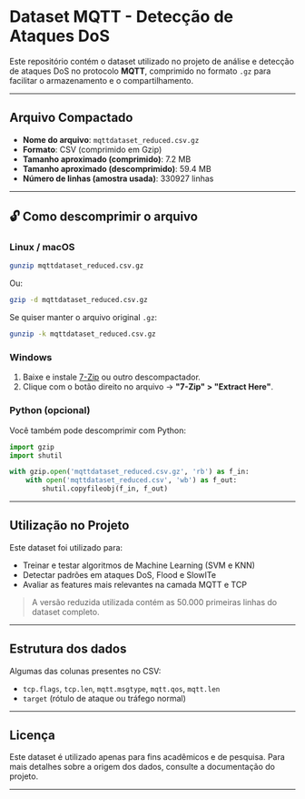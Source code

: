 # Dataset MQTT - Detecção de Ataques DoS

Este repositório contém o dataset utilizado no projeto de análise e detecção de ataques DoS no protocolo **MQTT**, comprimido no formato `.gz` para facilitar o armazenamento e o compartilhamento.

---

## Arquivo Compactado

* **Nome do arquivo**: `mqttdataset_reduced.csv.gz`
* **Formato**: CSV (comprimido em Gzip)
* **Tamanho aproximado (comprimido)**: 7.2 MB
* **Tamanho aproximado (descomprimido)**: 59.4 MB
* **Número de linhas (amostra usada)**: 330927 linhas

---

## 🔓 Como descomprimir o arquivo

### Linux / macOS

```bash
gunzip mqttdataset_reduced.csv.gz
```

Ou:

```bash
gzip -d mqttdataset_reduced.csv.gz
```

Se quiser manter o arquivo original `.gz`:

```bash
gunzip -k mqttdataset_reduced.csv.gz
```

### Windows

1. Baixe e instale [7-Zip](https://www.7-zip.org/) ou outro descompactador.
2. Clique com o botão direito no arquivo → **"7-Zip" > "Extract Here"**.

### Python (opcional)

Você também pode descomprimir com Python:

```python
import gzip
import shutil

with gzip.open('mqttdataset_reduced.csv.gz', 'rb') as f_in:
    with open('mqttdataset_reduced.csv', 'wb') as f_out:
        shutil.copyfileobj(f_in, f_out)
```

---

## Utilização no Projeto

Este dataset foi utilizado para:

* Treinar e testar algoritmos de Machine Learning (SVM e KNN)
* Detectar padrões em ataques DoS, Flood e SlowITe
* Avaliar as features mais relevantes na camada MQTT e TCP

> A versão reduzida utilizada contém as 50.000 primeiras linhas do dataset completo.

---

## Estrutura dos dados

Algumas das colunas presentes no CSV:

* `tcp.flags`, `tcp.len`, `mqtt.msgtype`, `mqtt.qos`, `mqtt.len`
* `target` (rótulo de ataque ou tráfego normal)

---

## Licença

Este dataset é utilizado apenas para fins acadêmicos e de pesquisa. Para mais detalhes sobre a origem dos dados, consulte a documentação do projeto.

---
